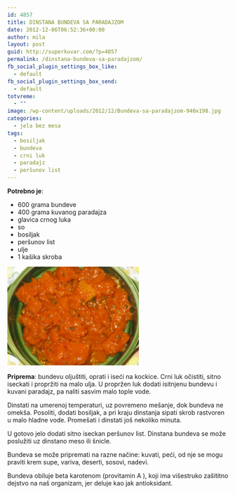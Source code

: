 ```yaml
---
id: 4857
title: DINSTANA BUNDEVA SA PARADAJZOM
date: 2012-12-06T06:52:36+00:00
author: mila
layout: post
guid: http://superkuvar.com/?p=4857
permalink: /dinstana-bundeva-sa-paradajzom/
fb_social_plugin_settings_box_like:
  - default
fb_social_plugin_settings_box_send:
  - default
totvreme:
  - ""
image: /wp-content/uploads/2012/12/Bundeva-sa-paradajzom-940x198.jpg
categories:
  - jela bez mesa
tags:
  - bosiljak
  - bundeva
  - crni luk
  - paradajz
  - peršunov list
---
```

**Potrebno je**:

  * 600 grama bundeve
  * 400 grama kuvanog paradajza
  * glavica crnog luka
  * so
  * bosiljak
  * peršunov list
  * ulje
  * 1 kašika skroba

<img class="alignnone size-medium wp-image-4858" title="Bundeva sa paradajzom" src="/wp-content/uploads/2012/12/Bundeva-sa-paradajzom-1024x768.jpg" alt="" width="300" height="225" /> 

**Priprema**: bundevu oljuštiti, oprati i iseći na kockice. Crni luk očistiti, sitno iseckati i propržiti na malo ulja. U propržen luk dodati isitnjenu bundevu i kuvani paradajz, pa naliti sasvim malo tople vode.

Dinstati na umerenoj temperaturi, uz povremeno mešanje, dok bundeva ne omekša. Posoliti, dodati bosiljak, a pri kraju dinstanja sipati skrob rastvoren u malo hladne vode. Promešati i dinstati još nekoliko minuta.

U gotovo jelo dodati sitno iseckan peršunov list. Dinstana bundeva se može poslužiti uz dinstano meso ili šnicle.

Bundeva se može pripremati na razne načine: kuvati, peći, od nje se mogu praviti krem supe, variva, deserti, sosovi, nadevi.

Bundeva obiluje beta karotenom (provitamin A ), koji ima višestruko zašititno dejstvo na naš organizam, jer deluje kao jak antioksidant.